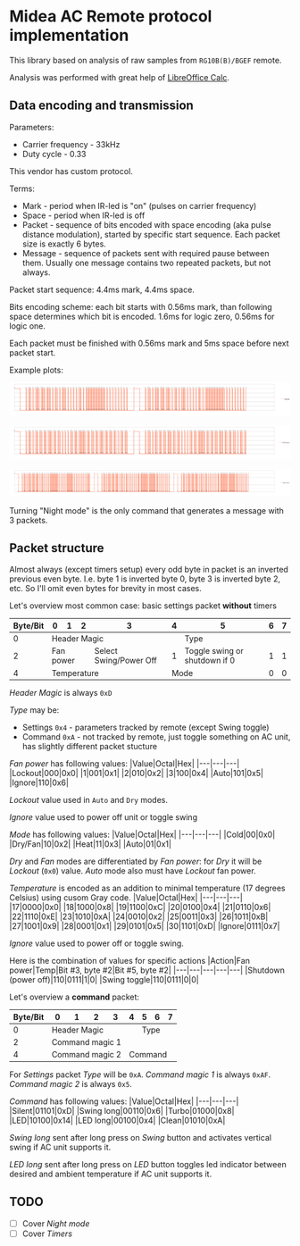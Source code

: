 # Midea AC Remote protocol implementation

This library based on analysis of raw samples from `RG10B(B)/BGEF` remote.

Analysis was performed with great help of [LibreOffice Calc](https://www.libreoffice.org/discover/calc/).

## Data encoding and transmission

Parameters:
* Carrier frequency - 33kHz
* Duty cycle - 0.33

This vendor has custom protocol.

Terms:
* Mark - period when IR-led is "on" (pulses on carrier frequency)
* Space - period when IR-led is off
* Packet - sequence of bits encoded with space encoding (aka pulse distance modulation), started by specific start sequence. Each packet size is exactly 6 bytes.
* Message - sequence of packets sent with required pause between them. Usually one message contains two repeated packets, but not always.

Packet start sequence: 4.4ms mark, 4.4ms space.

Bits encoding scheme: each bit starts with 0.56ms mark, than following space determines which bit is encoded. 1.6ms for logic zero, 0.56ms for logic one.

Each packet must be finished with 0.56ms mark and 5ms space before next packet start.

Example plots:

![Temp 30](./img/temp30.png)

![LED](./img/led.png)

![Night Mode On](./img/night_on.png)

Turning "Night mode" is the only command that generates a message with 3 packets.

## Packet structure

Almost always (except timers setup) every odd byte in packet is an inverted previous even byte. I.e. byte 1 is inverted byte 0, byte 3 is inverted byte 2, etc. So I'll omit even bytes for brevity in most cases.

Let's overview most common case: basic settings packet __without__ timers
<table>
<thead>
    <tr>
        <th>Byte/Bit</th>
        <th>0</th>
        <th>1</th>
        <th>2</th>
        <th>3</th>
        <th>4</th>
        <th>5</th>
        <th>6</th>
        <th>7</th>
    </tr>
</thead>
<tbody>
    <tr>
        <td>0</td>
        <td colspan=5>Header Magic</td>
        <td colspan=3>Type</td>
    </tr>
    <tr>
        <td>2</td>
        <td colspan=3>Fan power</td>
        <td>Select Swing/Power Off</td>
        <td>1</td>
        <td>Toggle swing or shutdown if 0</td>
        <td>1</td>
        <td>1</td>
    </tr>
    <tr>
        <td>4</td>
        <td colspan=4>Temperature</td>
        <td colspan=2>Mode</td>
        <td>0</td>
        <td>0</td>
    </tr>
</tbody>
</table>

_Header Magic_ is always `0xD`

_Type_ may be:
* Settings `0x4` - parameters tracked by remote (except Swing toggle)
* Command `0xA` - not tracked by remote, just toggle something on AC unit, has slightly different packet stucture

_Fan power_ has following values:
|Value|Octal|Hex|
|---|---|---|
|Lockout|000|0x0|
|1|001|0x1|
|2|010|0x2|
|3|100|0x4|
|Auto|101|0x5|
|Ignore|110|0x6|

_Lockout_ value used in `Auto` and `Dry` modes.

_Ignore_ value used to power off unit or toggle swing

_Mode_ has following values:
|Value|Octal|Hex|
|---|---|---|
|Cold|00|0x0|
|Dry/Fan|10|0x2|
|Heat|11|0x3|
|Auto|01|0x1|

_Dry_ and _Fan_ modes are differentiated by _Fan power_: for _Dry_ it will be _Lockout_ (`0x0`) value. _Auto_ mode also must have _Lockout_ fan power.

_Temperature_ is encoded as an addition to minimal temperature (17 degrees Celsius) using cusom Gray code.
|Value|Octal|Hex|
|---|---|---|
|17|0000|0x0|
|18|1000|0x8|
|19|1100|0xC|
|20|0100|0x4|
|21|0110|0x6|
|22|1110|0xE|
|23|1010|0xA|
|24|0010|0x2|
|25|0011|0x3|
|26|1011|0xB|
|27|1001|0x9|
|28|0001|0x1|
|29|0101|0x5|
|30|1101|0xD|
|Ignore|0111|0x7|

_Ignore_ value used to power off or toggle swing.

Here is the combination of values for specific actions
|Action|Fan power|Temp|Bit #3, byte #2|Bit #5, byte #2|
|---|---|---|---|---|
|Shutdown (power off)|110|0111|1|0|
|Swing toggle|110|0111|0|0|

Let's overview a __command__ packet:
<table>
<thead>
    <tr>
        <th>Byte/Bit</th>
        <th>0</th>
        <th>1</th>
        <th>2</th>
        <th>3</th>
        <th>4</th>
        <th>5</th>
        <th>6</th>
        <th>7</th>
    </tr>
</thead>
<tbody>
    <tr>
        <td>0</td>
        <td colspan=5>Header Magic</td>
        <td colspan=3>Type</td>
    </tr>
    <tr>
        <td>2</td>
        <td colspan=8>Command magic 1</td>
    </tr>
    <tr>
        <td>4</td>
        <td colspan=4>Command magic 2</td>
        <td colspan=5>Command</td>
    </tr>
</tbody>
</table>

For _Settings_ packet _Type_ will be `0xA`. _Command magic 1_ is always `0xAF`. _Command magic 2_ is always `0x5`.

_Command_ has following values:
|Value|Octal|Hex|
|---|---|---|
|Silent|01101|0xD|
|Swing long|00110|0x6|
|Turbo|01000|0x8|
|LED|10100|0x14|
|LED long|00100|0x4|
|Clean|01010|0xA|

_Swing long_ sent after long press on _Swing_ button and activates vertical swing if AC unit supports it.

_LED long_ sent after long press on _LED_ button toggles led indicator between desired and ambient temperature if AC unit supports it.

## TODO

- [ ] Cover _Night mode_
- [ ] Cover _Timers_ 